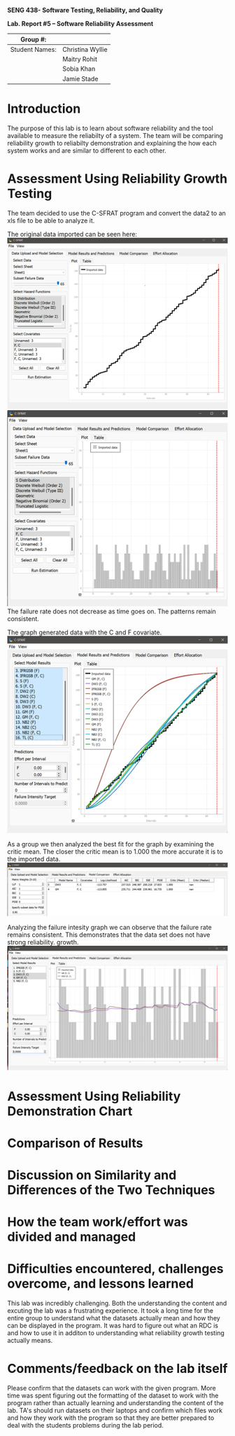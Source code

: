 **SENG 438- Software Testing, Reliability, and Quality**

**Lab. Report \#5 – Software Reliability Assessment**

| Group \#:       |   |
|-----------------|---|
| Student Names:  | Christina Wyllie  |
|                 | Maitry Rohit  |
|                 | Sobia Khan |
|                 | Jamie Stade |

# Introduction
The purpose of this lab is to learn about software reliability and the tool available to measure the reliabilty of a system. The team will be comparing reliability growth to reliabilty demonstration and explaining the how each system works and are similar to different to each other. 

# Assessment Using Reliability Growth Testing 
The team decided to use the C-SFRAT program and convert the data2 to an xls file to be able to analyze it. 

The original data imported can be seen here:
![alt text](ReportMedia/importedData.png)
![alt text](ReportMedia\importedData2.png)
The failure rate does not decrease as time goes on. The patterns remain consistent. 

The graph generated data with the C and F covariate. 
![alt text](ReportMedia\covariateAll.png)

As a group we then analyzed the best fit for the graph by examining the critic mean. The closer the critic mean is to 1.000 the more accurate it is to the imported data. 
![alt text](ReportMedia\criticMean.png)

Analyzing the failure intesity graph we can observe that the failure rate remains consistent. This demonstrates that the data set does not have strong reliability. growth. 
![alt text](ReportMedia\failureIntensityAnalysis.png)

# Assessment Using Reliability Demonstration Chart 

# 

# Comparison of Results

# Discussion on Similarity and Differences of the Two Techniques

# How the team work/effort was divided and managed

# 

# Difficulties encountered, challenges overcome, and lessons learned
This lab was incredibly challenging. Both the understanding the content and excuting the lab was a frustrating experience. It took a long time for the entire group to understand what the datasets actually mean and how they can be displayed in the program. It was hard to figure out what an RDC is and how to use it in additon to understanding what reliability growth testing actually means. 
# Comments/feedback on the lab itself
Please confirm that the datasets can work with the given program. More time was spent figuring out the formatting of the dataset to work with the program rather than actually learning and understanding the content of the lab. TA's should run datasets on their laptops and confirm which files work and how they work with the program so that they are better prepared to deal with the students problems during the lab period. 
